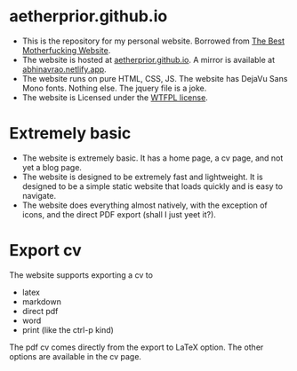 # aetherprior.github.io
- This is the repository for my personal website. Borrowed from [The Best Motherfucking Website](https://thebestmotherfucking.website/). 
- The website is hosted at [aetherprior.github.io](https://aetherprior.github.io/). A mirror is available at [abhinavrao.netlify.app](https://abhinavrao.netlify.app/).  
- The website runs on pure HTML, CSS, JS. The website has DejaVu Sans Mono fonts. Nothing else. The jquery file is a joke.  
- The website is Licensed under the [WTFPL license](LICENSE).

# Extremely basic
- The website is extremely basic. It has a home page, a cv page, and not yet a blog page.
- The website is designed to be extremely fast and lightweight. It is designed to be a simple static website that loads quickly and is easy to navigate.
- The website does everything almost natively, with the exception of icons, and the direct PDF export (shall I just yeet it?). 

# Export cv
The website supports exporting a cv to
- latex
- markdown
- direct pdf
- word
- print (like the ctrl-p kind)

The pdf cv comes directly from the export to LaTeX option. The other options are available in the cv page.
